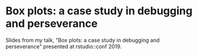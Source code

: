# Box plots: a case study in debugging and perseverance

Slides from my talk, "Box plots: a case study in debugging and perseverance"
presented at rstudio::conf 2019.

